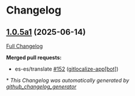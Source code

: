 # Changelog

## [1.0.5a1](https://github.com/OpenVoiceOS/ovos-skill-weather/tree/1.0.5a1) (2025-06-14)

[Full Changelog](https://github.com/OpenVoiceOS/ovos-skill-weather/compare/1.0.4...1.0.5a1)

**Merged pull requests:**

- es-es/translate [\#152](https://github.com/OpenVoiceOS/ovos-skill-weather/pull/152) ([gitlocalize-app[bot]](https://github.com/apps/gitlocalize-app))



\* *This Changelog was automatically generated by [github_changelog_generator](https://github.com/github-changelog-generator/github-changelog-generator)*
